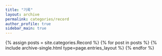 ```yaml
---
title: "기록"
layout: archive
permalink: categories/record
author_profile: true
sidebar_main: true
---
```


{% assign posts = site.categories.Record %}
{% for post in posts %} {% include archive-single.html type=page.entries_layout %} {% endfor %}